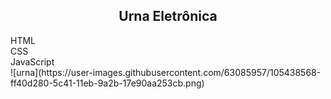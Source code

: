 <h2 align="center">Urna Eletrônica</h2>
 HTML <br/>
 CSS <br/>
 JavaScript <br/>
 ![urna](https://user-images.githubusercontent.com/63085957/105438568-ff40d280-5c41-11eb-9a2b-17e90aa253cb.png)

 

